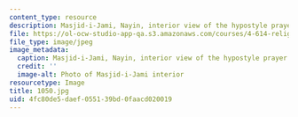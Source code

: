```yaml
---
content_type: resource
description: Masjid-i-Jami, Nayin, interior view of the hypostyle prayer hall.
file: https://ol-ocw-studio-app-qa.s3.amazonaws.com/courses/4-614-religious-architecture-and-islamic-cultures-fall-2002/4fc80de5daef055139bd0faacd020019_1050.jpg
file_type: image/jpeg
image_metadata:
  caption: Masjid-i-Jami, Nayin, interior view of the hypostyle prayer hall.
  credit: ''
  image-alt: Photo of Masjid-i-Jami interior
resourcetype: Image
title: 1050.jpg
uid: 4fc80de5-daef-0551-39bd-0faacd020019
---
```

